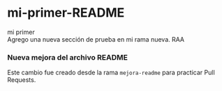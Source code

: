 # mi-primer-README

mi primer  
Agrego una nueva sección de prueba en mi rama nueva.
RAA


### Nueva mejora del archivo README
Este cambio fue creado desde la rama `mejora-readme` para practicar Pull Requests.
